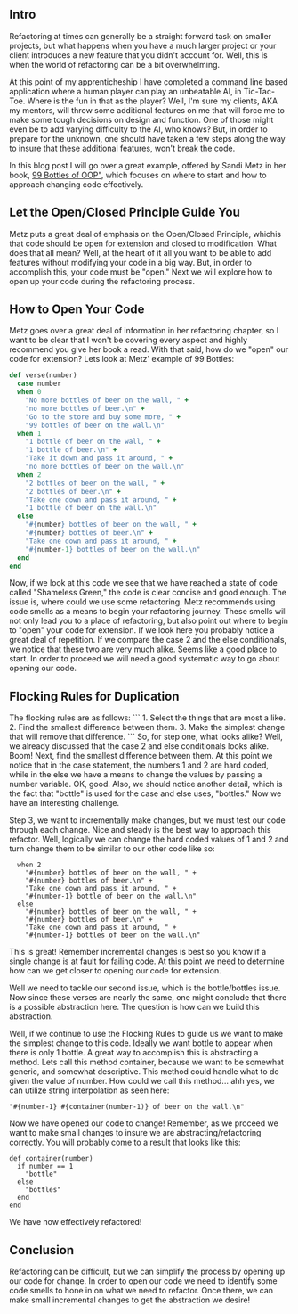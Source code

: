 <h2> Intro </h2>
Refactoring at times can generally be a straight forward task on smaller projects, but what happens when you have a much larger project or your client introduces a new feature that you didn't account for. Well, this is when the world of refactoring can be a bit overwhelming. 

At this point of my apprenticheship I have completed a command line based application where a human player can play an unbeatable AI, in Tic-Tac-Toe. Where is the fun in that as the player? Well, I'm sure my clients, AKA my mentors, will throw some additional features on me that will force me to make some tough decisions on design and function. One of those might even be to add varying difficulty to the AI, who knows? But, in order to prepare for the unknown, one should have taken a few steps along the way to insure that these additional features, won't break the code.

In this blog post I will go over a great example, offered by Sandi Metz in her book, <a href="https://www.sandimetz.com/99bottles/">99 Bottles of OOP"</a>, which focuses on where to start and how to approach changing code effectively.

<h2> Let the Open/Closed Principle Guide You </h2>
Metz puts a great deal of emphasis on the Open/Closed Principle, whichis that code should be open for extension and closed to modification. What does that all mean? Well, at the heart of it all you want to be able to add features without modifying your code in a big way. But, in order to accomplish this, your code must be "open." Next we will explore how to open up your code during the refactoring process.

<h2> How to Open Your Code </h2>
Metz goes over a great deal of information in her refactoring chapter, so I want to be clear that I won't be covering every aspect and highly recommend you give her book a read. With that said, how do we "open" our code for extension? Lets look at Metz' example of 99 Bottles:

```ruby
def verse(number)
  case number
  when 0
    "No more bottles of beer on the wall, " +
    "no more bottles of beer.\n" +
    "Go to the store and buy some more, " +
    "99 bottles of beer on the wall.\n"
  when 1
    "1 bottle of beer on the wall, " +
    "1 bottle of beer.\n" +
    "Take it down and pass it around, " +
    "no more bottles of beer on the wall.\n"
  when 2
    "2 bottles of beer on the wall, " +
    "2 bottles of beer.\n" +
    "Take one down and pass it around, " +
    "1 bottle of beer on the wall.\n"
  else
    "#{number} bottles of beer on the wall, " +
    "#{number} bottles of beer.\n" +
    "Take one down and pass it around, " +
    "#{number-1} bottles of beer on the wall.\n"
  end
end
```

Now, if we look at this code we see that we have reached a state of code called "Shameless Green," the code is clear concise and good enough. The issue is, where could we use some refactoring. Metz recommends using code smells as a means to begin your refactoring journey. These smells will not only lead you to a place of refactoring, but also point out where to begin to "open" your code for extension. If we look here you probably notice a great deal of repetition. If we compare the case 2 and the else conditionals, we notice that these two are very much alike. Seems like a good place to start. In order to proceed we will need a good systematic way to go about opening our code.

<h2> Flocking Rules for Duplication </h2>
The flocking rules are as follows:
```
1. Select the things that are most a like.
2. Find the smallest difference between them.
3. Make the simplest change that will remove that difference.
```
So, for step one, what looks alike? Well, we already discussed that the case 2 and else conditionals looks alike. Boom! Next, find the smallest difference between them. At this point we notice that in the case statement, the numbers 1 and 2 are hard coded, while in the else we have a means to change the values by passing a number variable. OK, good. Also, we should notice another detail, which is the fact that "bottle" is used for the case and else uses, "bottles." Now we have an interesting challenge.

Step 3, we want to incrementally make changes, but we must test our code through each change. Nice and steady is the best way to approach this refactor. Well, logically we can change the hard coded values of 1 and 2 and turn change them to be similar to our other code like so:

```
  when 2
    "#{number} bottles of beer on the wall, " +
    "#{number} bottles of beer.\n" +
    "Take one down and pass it around, " +
    "#{number-1} bottle of beer on the wall.\n"
  else
    "#{number} bottles of beer on the wall, " +
    "#{number} bottles of beer.\n" +
    "Take one down and pass it around, " +
    "#{number-1} bottles of beer on the wall.\n"
```

This is great! Remember incremental changes is best so you know if a single change is at fault for failing code. At this point we need to determine how can we get closer to opening our code for extension.

Well we need to tackle our second issue, which is the bottle/bottles issue. Now since these verses are nearly the same, one might conclude that there is a possible abstraction here. The question is how can we build this abstraction.

Well, if we continue to use the Flocking Rules to guide us we want to make the simplest change to this code. Ideally we want bottle to appear when there is only 1 bottle. A great way to accomplish this is abstracting a method. Lets call this method container, because we want to be somewhat generic, and somewhat descriptive. This method could handle what to do given the value of number. How could we call this method... ahh yes, we can utilize string interpolation as seen here:

```
"#{number-1} #{container(number-1)} of beer on the wall.\n"
```

Now we have opened our code to change! Remember, as we proceed we want to make small changes to insure we are abstracting/refactoring correctly. You will probably come to a result that looks like this:

```
def container(number)
  if number == 1
    "bottle"
  else
    "bottles"
  end
end
```

We have now effectively refactored!

<h2> Conclusion </h2>
Refactoring can be difficult, but we can simplify the process by opening up our code for change. In order to open our code we need to identify some code smells to hone in on what we need to refactor. Once there, we can make small incremental changes to get the abstraction we desire!
